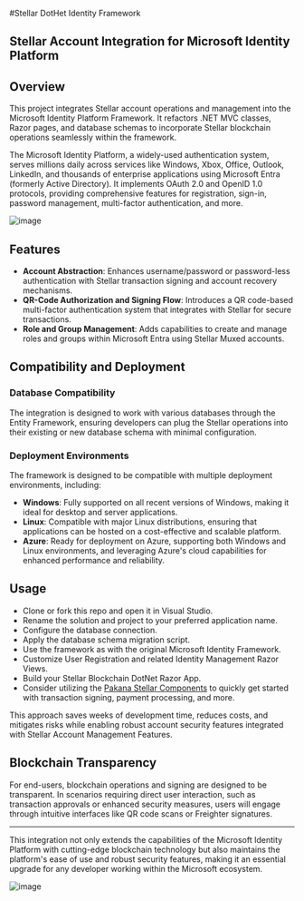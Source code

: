 #Stellar DotHet Identity Framework
## Stellar Account Integration for Microsoft Identity Platform

## Overview

This project integrates Stellar account operations and management into the Microsoft Identity Platform Framework. It refactors .NET MVC classes, Razor pages, and database schemas to incorporate Stellar blockchain operations seamlessly within the framework.

The Microsoft Identity Platform, a widely-used authentication system, serves millions daily across services like Windows, Xbox, Office, Outlook, LinkedIn, and thousands of enterprise applications using Microsoft Entra (formerly Active Directory). It implements OAuth 2.0 and OpenID 1.0 protocols, providing comprehensive features for registration, sign-in, password management, multi-factor authentication, and more.

![image](https://github.com/lockb0x-llc/Stellar-DotNet-Identity-Framework/assets/8976999/5e05ca83-3453-4b32-a7e6-4f28257df452)

## Features

- **Account Abstraction**: Enhances username/password or password-less authentication with Stellar transaction signing and account recovery mechanisms.
- **QR-Code Authorization and Signing Flow**: Introduces a QR code-based multi-factor authentication system that integrates with Stellar for secure transactions.
- **Role and Group Management**: Adds capabilities to create and manage roles and groups within Microsoft Entra using Stellar Muxed accounts.

## Compatibility and Deployment

### Database Compatibility

The integration is designed to work with various databases through the Entity Framework, ensuring developers can plug the Stellar operations into their existing or new database schema with minimal configuration.

### Deployment Environments

The framework is designed to be compatible with multiple deployment environments, including:
- **Windows**: Fully supported on all recent versions of Windows, making it ideal for desktop and server applications.
- **Linux**: Compatible with major Linux distributions, ensuring that applications can be hosted on a cost-effective and scalable platform.
- **Azure**: Ready for deployment on Azure, supporting both Windows and Linux environments, and leveraging Azure's cloud capabilities for enhanced performance and reliability.

## Usage

- Clone or fork this repo and open it in Visual Studio.
- Rename the solution and project to your preferred application name.
- Configure the database connection.
- Apply the database schema migration script.
- Use the framework as with the original Microsoft Identity Framework.
- Customize User Registration and related Identity Management Razor Views.
- Build your Stellar Blockchain DotNet Razor App.
- Consider utilizing the <a href="https://www.pakanacomponents.com" target="_blank">Pakana Stellar Components</a> to quickly get started with transaction signing, payment processing, and more.

This approach saves weeks of development time, reduces costs, and mitigates risks while enabling robust account security features integrated with Stellar Account Management Features.

## Blockchain Transparency

For end-users, blockchain operations and signing are designed to be transparent. In scenarios requiring direct user interaction, such as transaction approvals or enhanced security measures, users will engage through intuitive interfaces like QR code scans or Freighter signatures.

---

This integration not only extends the capabilities of the Microsoft Identity Platform with cutting-edge blockchain technology but also maintains the platform's ease of use and robust security features, making it an essential upgrade for any developer working within the Microsoft ecosystem.

![image](https://github.com/lockb0x-llc/Stellar-DotNet-Identity-Framework/assets/8976999/a1324197-a474-482f-8f3d-8b5474c52028)

